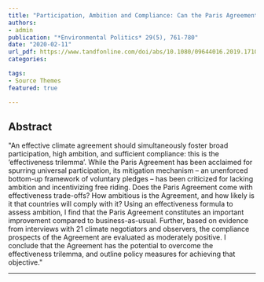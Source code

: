 ```yaml
---
title: "Participation, Ambition and Compliance: Can the Paris Agreement Solve the Effectiveness Trilemma?"
authors:
- admin
publication: "*Environmental Politics* 29(5), 761-780"
date: "2020-02-11"
url_pdf: https://www.tandfonline.com/doi/abs/10.1080/09644016.2019.1710322
categories: 

tags:
- Source Themes
featured: true

---
```


## Abstract
"An effective climate agreement should simultaneously foster broad participation, high ambition, and sufficient compliance: this is the ‘effectiveness trilemma’. While the Paris Agreement has been acclaimed for spurring universal participation, its mitigation mechanism – an unenforced bottom-up framework of voluntary pledges – has been criticized for lacking ambition and incentivizing free riding. Does the Paris Agreement come with effectiveness trade-offs? How ambitious is the Agreement, and how likely is it that countries will comply with it? Using an effectiveness formula to assess ambition, I find that the Paris Agreement constitutes an important improvement compared to business-as-usual. Further, based on evidence from interviews with 21 climate negotiators and observers, the compliance prospects of the Agreement are evaluated as moderately positive. I conclude that the Agreement has the potential to overcome the effectiveness trilemma, and outline policy measures for achieving that objective."

---



